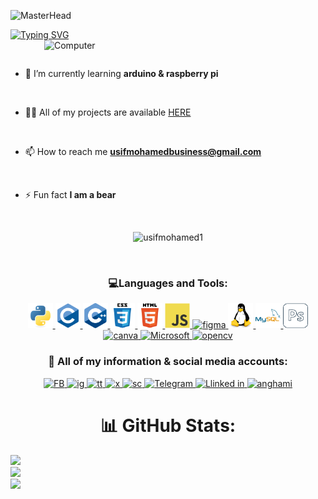 ![MasterHead](https://i.ibb.co/7J0KqsG/wallpaperflare-com-wallpaper.jpg)

[![Typing SVG](https://readme-typing-svg.herokuapp.com?lines=CIAO👋,+%2CIam+Youssef+Mohamed+.;A+Full-stack+developer++++++++++)](https://git.io/typing-svg)
<img align="right" alt="Computer" width="450" src="https://cdn.dribbble.com/users/416610/screenshots/4801105/coding_desk_flat_vector_ui_ux_design_illustration_motion_animation_gif2.gif">

<br>

- 🌱 I’m currently learning **arduino & raspberry pi**

<br>

- 👨‍💻 All of my projects are available [HERE](https://github.com/usifmohamed1/)

<br>

- 📫 How to reach me **usifmohamedbusiness@gmail.com**

<br>

- ⚡ Fun fact **I am a bear** 

<br>

<p align="center"> <img src="https://komarev.com/ghpvc/?username=usifmohamed1&label=Profile%20views&color=0e75b6&style=flat" alt="usifmohamed1" /> </p>

<br>

<h3 align="center"> 💻Languages and Tools:</h3>

<p align="center">
</a><a href="https://www.python.org" target="_blank" rel="noreferrer"> <img src="https://raw.githubusercontent.com/devicons/devicon/master/icons/python/python-original.svg" alt="python" width="40" height="40"/> </a> <a href="https://www.cprogramming.com/" target="_blank" rel="noreferrer"> <img src="https://raw.githubusercontent.com/devicons/devicon/master/icons/c/c-original.svg" alt="c" width="40" height="40"/> </a> <a href="https://www.w3schools.com/cpp/" target="_blank" rel="noreferrer"> <img src="https://raw.githubusercontent.com/devicons/devicon/master/icons/cplusplus/cplusplus-original.svg" alt="cplusplus" width="40" height="40"/> </a><a href="https://www.w3schools.com/css/" target="_blank" rel="noreferrer"> <img src="https://raw.githubusercontent.com/devicons/devicon/master/icons/css3/css3-original-wordmark.svg" alt="css3" width="40" height="40"/> </a><a href="https://www.w3.org/html/" target="_blank" rel="noreferrer"> <img src="https://raw.githubusercontent.com/devicons/devicon/master/icons/html5/html5-original-wordmark.svg" alt="html5" width="40" height="40"/> </a><a href="https://developer.mozilla.org/en-US/docs/Web/JavaScript" target="_blank" rel="noreferrer"> <img src="https://raw.githubusercontent.com/devicons/devicon/master/icons/javascript/javascript-original.svg" alt="javascript" width="40" height="40"/> </a> <a href="https://www.bootstrap.com/" target="_blank" rel="noreferrer"> <img src="https://uxwing.com/wp-content/themes/uxwing/download/brands-and-social-media/bootstrap-5-logo-icon.png" alt="figma" width="45" height="40"/> </a>
<a href="https://www.linux.org/" target="_blank" rel="noreferrer"> <img src="https://raw.githubusercontent.com/devicons/devicon/master/icons/linux/linux-original.svg" alt="linux" width="40" height="40"/> </a> <a href="https://www.mysql.com/" target="_blank" rel="noreferrer"> <img src="https://raw.githubusercontent.com/devicons/devicon/master/icons/mysql/mysql-original-wordmark.svg" alt="mysql" width="40" height="40"/> </a><a href="https://www.photoshop.com/en" target="_blank" rel="noreferrer"> <img src="https://raw.githubusercontent.com/devicons/devicon/master/icons/photoshop/photoshop-line.svg" alt="photoshop" width="40" height="40"/><a href="https://www.canva.com" target="_blank" rel="noreferrer"> <img src="https://freelogopng.com/images/all_img/1656733637logo-canva-png.png" alt="canva" width="40" height="40"/> </a><a href="https://www.Microsoft.com/" target="_blank" rel="noreferrer"> <img src="https://static1.squarespace.com/static/58d01deed482e982a9e679b5/t/6362c025f33db64e0ee9bc01/1667416102338/Microsoft_365_%282022%29.svg.png" alt="Microsoft" width="40" height="40"/> </a>
<a href="https://opencv.org/" target="_blank" rel="noreferrer"> <img src="https://www.vectorlogo.zone/logos/opencv/opencv-icon.svg" alt="opencv" width="40" height="40"/> </a>
</p>

<!--<a href="https://www.arduino.cc/" target="_blank" rel="noreferrer"> <img src="https://cdn.worldvectorlogo.com/logos/arduino-1.svg" alt="arduino" width="40" height="40"/> </a><a href="https://www.figma.com/" target="_blank" rel="noreferrer"> <img src="https://www.vectorlogo.zone/logos/figma/figma-icon.svg" alt="figma" width="40" height="40"/> </a>
<a href="https://www.raspberrypi.com/" target="_blank" rel="noreferrer"> <img src="https://logodownload.org/wp-content/uploads/2018/02/raspberry-pi-logo-1.png" alt="raspberrypi" width="40" height="40"/> </a>-->



<h3 align="center"> 🔭 All of my information & social media accounts:</h3>
<p align="center">
<a href="https://www.facebook.com/usifmohamed19" target="_blank" rel="noreferrer"> <img src="https://upload.wikimedia.org/wikipedia/commons/6/6c/Facebook_Logo_2023.png" alt="FB" width="40" height="40"/> </a>
<a href="https://www.instagram.com/usifmohamed_/" target="_blank" rel="noreferrer"> <img src="https://upload.wikimedia.org/wikipedia/commons/thumb/a/a5/Instagram_icon.png/480px-Instagram_icon.png" alt="ig" width="40" height="40"/> </a>
<a href="https://www.tiktok.com/@usifmohamed_" target="_blank" rel="noreferrer"> <img src="https://iconape.com/wp-content/files/fd/121669/svg/tiktok-logo-tik-tok-logo-icon-png-svg.png" alt="tt" width="35" height="40"/> </a>
<a href="https://twitter.com/usifmohamed_" target="_blank" rel="noreferrer"> <img src="https://upload.wikimedia.org/wikipedia/commons/5/57/X_logo_2023_%28white%29.png" alt="x" width="40" height="40"/> </a>
<a href="https://www.snapchat.com/add/usifmohamed1?share_id=cvc85etfvAI&locale=en-GB" target="_blank" rel="noreferrer"> <img src="https://assets.stickpng.com/images/580b57fcd9996e24bc43c536.png" alt="sc" width="40" height="40"/> </a>
<a href="https://t.me/usifmohamed" target="_blank" rel="noreferrer"> <img src="https://upload.wikimedia.org/wikipedia/commons/thumb/8/82/Telegram_logo.svg/2048px-Telegram_logo.svg.png" alt="Telegram" width="40" height="40"/> </a>
<a href="https://www.linkedin.com/in/youssef-mohamed-281bba282/" target="_blank" rel="noreferrer"> <img src="https://upload.wikimedia.org/wikipedia/commons/thumb/c/ca/LinkedIn_logo_initials.png/480px-LinkedIn_logo_initials.png" alt="Llinked in" width="40" height="40"/> </a>
<a href="https://play.anghami.com/profile/102709912" target="_blank" rel="noreferrer"> <img src="https://play-lh.googleusercontent.com/5QWfq9PWvrn-aWcKUCKKHTqXJZy08so-zzAXDxQ0jfeCoR8iEtT2nCZIOBgHr2pSiQ" alt="anghami" width="40" height="40"/> </a></p>

<h1 align="center"> 📊 GitHub Stats:</h1>

![](https://github-readme-stats.vercel.app/api?username=usifmohamed1&theme=dark&hide_border=false&include_all_commits=false&count_private=true)<br/>
![](https://github-readme-streak-stats.herokuapp.com/?user=usifmohamed1&theme=dark&hide_border=false)<br/>
![](https://github-readme-stats.vercel.app/api/top-langs/?username=usifmohamed1&theme=dark&hide_border=false&include_all_commits=false&count_private=true&layout=compact)
